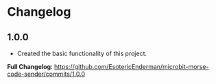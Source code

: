 # Changelog

## 1.0.0

- Created the basic functionality of this project.

**Full Changelog**: https://github.com/EsotericEnderman/microbit-morse-code-sender/commits/1.0.0
